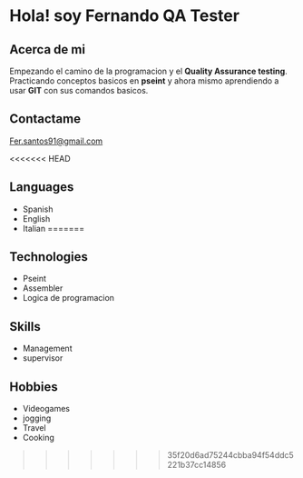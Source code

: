 # Hola! soy Fernando QA Tester

## Acerca de mi

Empezando el camino de la programacion y el **Quality Assurance testing**.
Practicando conceptos basicos en **pseint** y ahora mismo aprendiendo a usar **GIT** con sus comandos basicos.

## Contactame

Fer.santos91@gmail.com

<<<<<<< HEAD
## Languages

- Spanish
- English
- Italian
=======
## Technologies

- Pseint
- Assembler
- Logica de programacion 

## Skills

- Management
- supervisor

## Hobbies

- Videogames
- jogging
- Travel
- Cooking

>>>>>>> 35f20d6ad75244cbba94f54ddc5221b37cc14856
